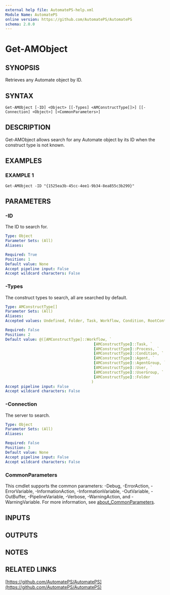 ```yaml
---
external help file: AutomatePS-help.xml
Module Name: AutomatePS
online version: https://github.com/AutomatePS/AutomatePS
schema: 2.0.0
---
```


# Get-AMObject

## SYNOPSIS
Retrieves any Automate object by ID.

## SYNTAX

```
Get-AMObject [-ID] <Object> [[-Types] <AMConstructType[]>] [[-Connection] <Object>] [<CommonParameters>]
```

## DESCRIPTION
Get-AMObject allows search for any Automate object by its ID when the construct type is not known.

## EXAMPLES

### EXAMPLE 1
```
Get-AMObject -ID "{1525ea3b-45cc-4ee1-9b34-8ea855c3b299}"
```

## PARAMETERS

### -ID
The ID to search for.

```yaml
Type: Object
Parameter Sets: (All)
Aliases:

Required: True
Position: 1
Default value: None
Accept pipeline input: False
Accept wildcard characters: False
```

### -Types
The construct types to search, all are searched by default.

```yaml
Type: AMConstructType[]
Parameter Sets: (All)
Aliases:
Accepted values: Undefined, Folder, Task, Workflow, Condition, RootContainer, UserPreference, Agent, MachineConnection, User, AgentGroup, UserGroup, Evaluation, Comment, AuditEvent, ExecutionEvent, Connection, Wait, Joiner, Exclusion, ServerProperty, WorkflowProperty, AgentProperty, TaskProperty, Constant, Package, AMSystem, Permission, SystemPermission, Process, WorkflowItemProperty, WorkflowItem, WorkflowLink, WorkflowVariable, ExecutionServerProperty, ManagementServerProperty, ManagedTaskProperty, Snapshot, ExclusionPeriod, SnapshotInfo, Notification, Instance, ApiPermission, SNMPCredential, WindowsControl, SystemAgent, WorkflowTrigger, WorkflowCondition

Required: False
Position: 2
Default value: @([AMConstructType]::Workflow, `
                                       [AMConstructType]::Task, `
                                       [AMConstructType]::Process, `
                                       [AMConstructType]::Condition, `
                                       [AMConstructType]::Agent, `
                                       [AMConstructType]::AgentGroup, `
                                       [AMConstructType]::User, `
                                       [AMConstructType]::UserGroup, `
                                       [AMConstructType]::Folder
                                      )
Accept pipeline input: False
Accept wildcard characters: False
```

### -Connection
The server to search.

```yaml
Type: Object
Parameter Sets: (All)
Aliases:

Required: False
Position: 3
Default value: None
Accept pipeline input: False
Accept wildcard characters: False
```

### CommonParameters
This cmdlet supports the common parameters: -Debug, -ErrorAction, -ErrorVariable, -InformationAction, -InformationVariable, -OutVariable, -OutBuffer, -PipelineVariable, -Verbose, -WarningAction, and -WarningVariable. For more information, see [about_CommonParameters](http://go.microsoft.com/fwlink/?LinkID=113216).

## INPUTS

## OUTPUTS

## NOTES

## RELATED LINKS

[https://github.com/AutomatePS/AutomatePS](https://github.com/AutomatePS/AutomatePS)

